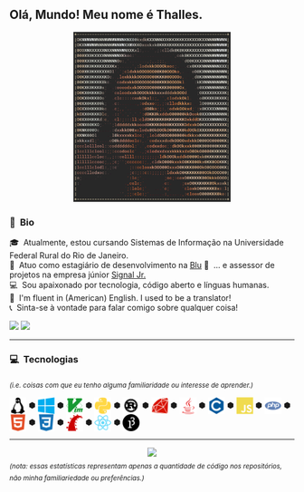 ## Olá, Mundo! Meu nome é Thalles.
<div align="center">
  <img style="height: 300px;" src="https://raw.githubusercontent.com/taernsietr/taernsietr/testing/ascii-profile.png" alt="cursed ascii profile pic">
</div>

### 👾&nbsp; Bio
🎓&nbsp; Atualmente, estou cursando Sistemas de Informação na Universidade Federal Rural do Rio de Janeiro.  
💙&nbsp; Atuo como estagiário de desenvolvimento na [Blu]("https://www.blu.com.br")
💜&nbsp; ... e assessor de projetos na empresa júnior [Signal Jr.](https://www.signaljunior.com.br")  
💻&nbsp; Sou apaixonado por tecnologia, código aberto e línguas humanas.  
🎩&nbsp; I'm fluent in (American) English. I used to be a translator!  
📞&nbsp; Sinta-se à vontade para falar comigo sobre qualquer coisa!  

<div>
  <a href = "mailto:ts.rodr@gmail.com"><img src="https://img.shields.io/badge/-Gmail-%23333?style=for-the-badge&logo=gmail&logoColor=white" target="_blank"></a>
  <a href="https://www.linkedin.com/in/thalles-de-souza-rodrigues-92941518a" target="_blank"><img src="https://img.shields.io/badge/-LinkedIn-%230077B5?style=for-the-badge&logo=linkedin&logoColor=white" target="_blank"></a> 
</div>

  ---

### 💻&nbsp; Tecnologias
<sub><i>(i.e. coisas com que eu tenho alguma familiaridade ou interesse de aprender.)</i></sub>  
<div>
  <img align="center" style="width: 30px;" alt="I use Arch, BTW" src="https://github.com/devicons/devicon/blob/master/icons/linux/linux-plain.svg"> ⬢ 
  <img align="center" style="width: 30px;" alt="Microsoft Windows" src="https://github.com/devicons/devicon/blob/master/icons/windows8/windows8-original.svg"> ⬢ 
  <img align="center" style="width: 30px;" alt="Vim" src="https://github.com/devicons/devicon/blob/master/icons/vim/vim-plain.svg"> ⬢ 
  <img align="center" style="width: 30px;" alt="Python" src="https://github.com/devicons/devicon/blob/master/icons/python/python-plain.svg"> ⬢ 
  <img align="center" style="width: 30px;" alt="Rust" src="https://github.com/devicons/devicon/blob/master/icons/rust/rust-plain.svg"> ⬢ 
  <img align="center" style="width: 30px;" alt="Ruby" src="https://github.com/devicons/devicon/blob/master/icons/ruby/ruby-plain.svg"> ⬢ 
  <img align="center" style="width: 30px;" alt="Java" src="https://github.com/devicons/devicon/blob/master/icons/java/java-plain.svg"> ⬢ 
  <img align="center" style="width: 30px;" alt="C" src="https://github.com/devicons/devicon/blob/master/icons/c/c-plain.svg"> ⬢ 
  <img align="center" style="width: 30px;" alt="Javascript" src="https://github.com/devicons/devicon/blob/master/icons/javascript/javascript-plain.svg"> ⬢ 
  <img align="center" style="width: 30px;" alt="PHP" src="https://github.com/devicons/devicon/blob/master/icons/php/php-plain.svg"> ⬢ 
  <img align="center" style="width: 30px;" alt="HTML5" src="https://github.com/devicons/devicon/blob/master/icons/html5/html5-plain.svg"> ⬢ 
  <img align="center" style="width: 30px;" alt="CSS3" src="https://github.com/devicons/devicon/blob/master/icons/css3/css3-plain.svg"> ⬢ 
  <img align="center" style="width: 30px;" alt="Rails" src="https://github.com/devicons/devicon/blob/master/icons/rails/rails-plain.svg"> ⬢ 
  <img align="center" style="width: 30px;" alt="React" src="https://github.com/devicons/devicon/blob/master/icons/react/react-original.svg"> ⬢ 
  <img align="center" style="width: 30px;" alt="Processing" src="https://github.com/devicons/devicon/blob/master/icons/processing/processing-plain.svg"> 
</div>

  ---

<div align="center">
  <img src="https://github-readme-stats.vercel.app/api/top-langs/?username=taernsietr&layout=compact&theme=gruvbox"/>  
</div>
<sub><i>(nota: essas estatísticas representam apenas a quantidade de código nos repositórios, não minha familiariedade ou preferências.)</i></sub>
